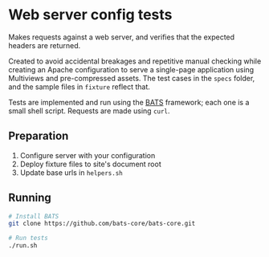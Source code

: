 # Web server config tests
Makes requests against a web server, and verifies that the expected headers are returned.

Created to avoid accidental breakages and repetitive manual checking while creating an Apache configuration to serve a single-page application using Multiviews and pre-compressed assets. The test cases in the `specs` folder, and the sample files in `fixture` reflect that.

Tests are implemented and run using the [BATS](https://github.com/bats-core/bats-core/) framework; each one is a small shell script. Requests are made using `curl`.

## Preparation
1. Configure server with your configuration
1. Deploy fixture files to site's document root
1. Update base urls in `helpers.sh`

## Running
```bash
# Install BATS
git clone https://github.com/bats-core/bats-core.git

# Run tests
./run.sh
```
